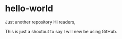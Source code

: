 # hello-world
Just another repository
Hi readers,

This is just a shoutout to say I will new be using GitHub.
